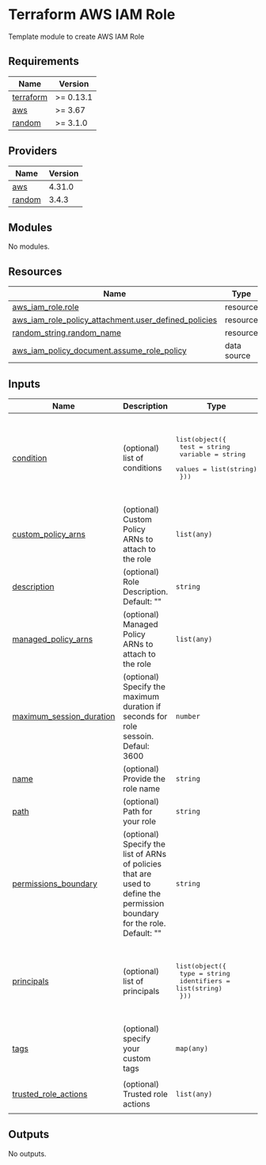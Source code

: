 # Terraform AWS IAM Role
Template module to create AWS IAM Role

<!-- BEGIN_TF_DOCS -->
## Requirements

| Name | Version |
|------|---------|
| <a name="requirement_terraform"></a> [terraform](#requirement\_terraform) | >= 0.13.1 |
| <a name="requirement_aws"></a> [aws](#requirement\_aws) | >= 3.67 |
| <a name="requirement_random"></a> [random](#requirement\_random) | >= 3.1.0 |

## Providers

| Name | Version |
|------|---------|
| <a name="provider_aws"></a> [aws](#provider\_aws) | 4.31.0 |
| <a name="provider_random"></a> [random](#provider\_random) | 3.4.3 |

## Modules

No modules.

## Resources

| Name | Type |
|------|------|
| [aws_iam_role.role](https://registry.terraform.io/providers/hashicorp/aws/latest/docs/resources/iam_role) | resource |
| [aws_iam_role_policy_attachment.user_defined_policies](https://registry.terraform.io/providers/hashicorp/aws/latest/docs/resources/iam_role_policy_attachment) | resource |
| [random_string.random_name](https://registry.terraform.io/providers/hashicorp/random/latest/docs/resources/string) | resource |
| [aws_iam_policy_document.assume_role_policy](https://registry.terraform.io/providers/hashicorp/aws/latest/docs/data-sources/iam_policy_document) | data source |

## Inputs

| Name | Description | Type | Default | Required |
|------|-------------|------|---------|:--------:|
| <a name="input_condition"></a> [condition](#input\_condition) | (optional) list of conditions | <pre>list(object({<br>    test     = string<br>    variable = string<br>    values   = list(string)<br>  }))</pre> | <pre>[<br>  {<br>    "test": "StringEquals",<br>    "values": [<br>      "CHANGEME"<br>    ],<br>    "variable": "sts:ExternalId"<br>  }<br>]</pre> | no |
| <a name="input_custom_policy_arns"></a> [custom\_policy\_arns](#input\_custom\_policy\_arns) | (optional) Custom Policy ARNs to attach to the role | `list(any)` | `[]` | no |
| <a name="input_description"></a> [description](#input\_description) | (optional) Role Description. Default: "" | `string` | `""` | no |
| <a name="input_managed_policy_arns"></a> [managed\_policy\_arns](#input\_managed\_policy\_arns) | (optional) Managed Policy ARNs to attach to the role | `list(any)` | `[]` | no |
| <a name="input_maximum_session_duration"></a> [maximum\_session\_duration](#input\_maximum\_session\_duration) | (optional) Specify the maximum duration if seconds for role sessoin. Defaul: 3600 | `number` | `3600` | no |
| <a name="input_name"></a> [name](#input\_name) | (optional) Provide the role name | `string` | `null` | no |
| <a name="input_path"></a> [path](#input\_path) | (optional) Path for your role | `string` | `"/"` | no |
| <a name="input_permissions_boundary"></a> [permissions\_boundary](#input\_permissions\_boundary) | (optional) Specify the list of ARNs of policies that are used to define the permission boundary for the role. Default: "" | `string` | `""` | no |
| <a name="input_principals"></a> [principals](#input\_principals) | (optional) list of principals | <pre>list(object({<br>    type        = string<br>    identifiers = list(string)<br>  }))</pre> | <pre>[<br>  {<br>    "identifiers": [<br>      "ec2.amazonaws.com"<br>    ],<br>    "type": "Service"<br>  }<br>]</pre> | no |
| <a name="input_tags"></a> [tags](#input\_tags) | (optional) specify your custom tags | `map(any)` | `{}` | no |
| <a name="input_trusted_role_actions"></a> [trusted\_role\_actions](#input\_trusted\_role\_actions) | (optional) Trusted role actions | `list(any)` | <pre>[<br>  "sts:AssumeRole"<br>]</pre> | no |

## Outputs

No outputs.
<!-- END_TF_DOCS -->
